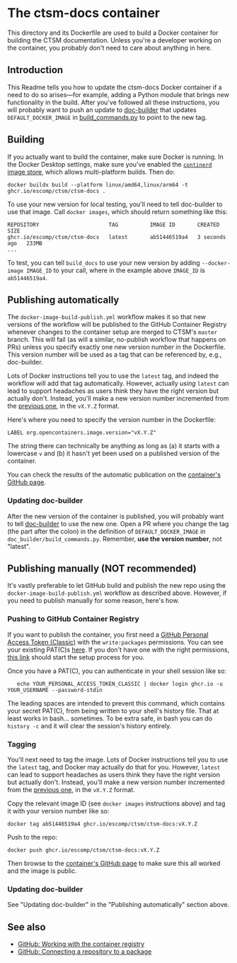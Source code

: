 # The ctsm-docs container
This directory and its Dockerfile are used to build a Docker container for building the CTSM documentation. Unless you're a developer working on the container, you probably don't need to care about anything in here.

## Introduction

This Readme tells you how to update the ctsm-docs Docker container if a need to do so arises—for example, adding a Python module that brings new functionality in the build. After you've followed all these instructions, you will probably want to push an update to [doc-builder](https://github.com/ESMCI/doc-builder) that updates `DEFAULT_DOCKER_IMAGE` in [build_commands.py](https://github.com/ESMCI/doc-builder/blob/master/doc_builder/build_commands.py) to point to the new tag.

## Building

If you actually want to build the container, make sure Docker is running. In the Docker Desktop settings, make sure you've enabled the [`continerd` image store](https://docs.docker.com/desktop/features/containerd/), which allows multi-platform builds. Then do:
```shell
docker buildx build --platform linux/amd64,linux/arm64 -t ghcr.io/escomp/ctsm/ctsm-docs .
```

To use your new version for local testing, you'll need to tell doc-builder to use that image. Call `docker images`, which should return something like this:
```shell
REPOSITORY                      TAG          IMAGE ID       CREATED         SIZE
ghcr.io/escomp/ctsm/ctsm-docs   latest       ab51446519a4   3 seconds ago   233MB
...
```

To test, you can tell `build_docs` to use your new version by adding `--docker-image IMAGE_ID` to your call, where in the example above `IMAGE_ID` is `ab51446519a4`.

## Publishing automatically

The `docker-image-build-publish.yml` workflow makes it so that new versions of the workflow will be published to the GitHub Container Registry whenever changes to the container setup are merged to CTSM's `master` branch. This will fail (as will a similar, no-publish workflow that happens on PRs) unless you specify exactly one new version number in the Dockerfile. This version number will be used as a tag that can be referenced by, e.g., doc-builder.

Lots of Docker instructions tell you to use the `latest` tag, and indeed the workflow will add that tag automatically. However, actually _using_ `latest` can lead to support headaches as users think they have the right version but actually don't. Instead, you'll make a new version number incremented from the [previous one](https://github.com/ESCOMP/CTSM/pkgs/container/ctsm%2Fctsm-docs/versions), in the `vX.Y.Z` format.

Here's where you need to specify the version number in the Dockerfile:
```docker
LABEL org.opencontainers.image.version="vX.Y.Z"
```
The string there can technically be anything as long as (a) it starts with a lowercase `v` and (b) it hasn't yet been used on a published version of the container.

You can check the results of the automatic publication on the [container's GitHub page](https://github.com/ESCOMP/CTSM/pkgs/container/ctsm%2Fctsm-docs).

### Updating doc-builder
After the new version of the container is published, you will probably want to tell [doc-builder](https://github.com/ESMCI/doc-builder) to use the new one. Open a PR where you change the tag (the part after the colon) in the definition of `DEFAULT_DOCKER_IMAGE` in `doc_builder/build_commands.py`. Remember, **use the version number**, not "latest".

## Publishing manually (NOT recommended)

It's vastly preferable to let GitHub build and publish the new repo using the `docker-image-build-publish.yml` workflow as described above. However, if you need to publish manually for some reason, here's how.

### Pushing to GitHub Container Registry
If you want to publish the container, you first need a [GitHub Personal Access Token (Classic)](https://docs.github.com/en/authentication/keeping-your-account-and-data-secure/managing-your-personal-access-tokens#personal-access-tokens-classic) with the `write:packages` permissions. You can see your existing PAT(C)s [here](https://github.com/settings/tokens). If you don't have one with the right permissions, [this link](https://github.com/settings/tokens/new?scopes=write:packages) should start the setup process for you.

Once you have a PAT(C), you can authenticate in your shell session like so:

```shell
   echo YOUR_PERSONAL_ACCESS_TOKEN_CLASSIC | docker login ghcr.io -u YOUR_USERNAME --password-stdin
```
The leading spaces are intended to prevent this command, which contains your secret PAT(C), from being written to your shell's history file. That at least works in bash... sometimes. To be extra safe, in bash you can do `history -c` and it will clear the session's history entirely.

### Tagging
You'll next need to tag the image. Lots of Docker instructions tell you to use the `latest` tag, and Docker may actually do that for you. However, `latest` can lead to support headaches as users think they have the right version but actually don't. Instead, you'll make a new version number incremented from the [previous one](https://github.com/ESCOMP/CTSM/pkgs/container/ctsm%2Fctsm-docs/versions), in the `vX.Y.Z` format.

Copy the relevant image ID (see `docker images` instructions above) and tag it with your version number like so:
```shell
docker tag ab51446519a4 ghcr.io/escomp/ctsm/ctsm-docs:vX.Y.Z
```

Push to the repo:
```shell
docker push ghcr.io/escomp/ctsm/ctsm-docs:vX.Y.Z
```

Then browse to the [container's GitHub page](https://github.com/ESCOMP/CTSM/pkgs/container/ctsm%2Fctsm-docs) to make sure this all worked and the image is public.

### Updating doc-builder
See "Updating doc-builder" in the "Publishing automatically" section above.

## See also

- [GitHub: Working with the container registry](https://docs.github.com/en/packages/working-with-a-github-packages-registry/working-with-the-container-registry)
- [GitHub: Connecting a repository to a package](https://docs.github.com/en/packages/learn-github-packages/connecting-a-repository-to-a-package)